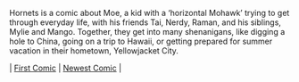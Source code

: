 Hornets is a comic about Moe, a kid with a ‘horizontal Mohawk’ trying to get through everyday life, with his friends Tai, Nerdy, Raman, and his siblings, Mylie and Mango. Together, they get into many shenanigans, like digging a hole to China, going on a trip to Hawaii, or getting prepared for summer vacation in their hometown, Yellowjacket City.

| [First Comic](comics/1) | [Newest Comic](comics/9) |
